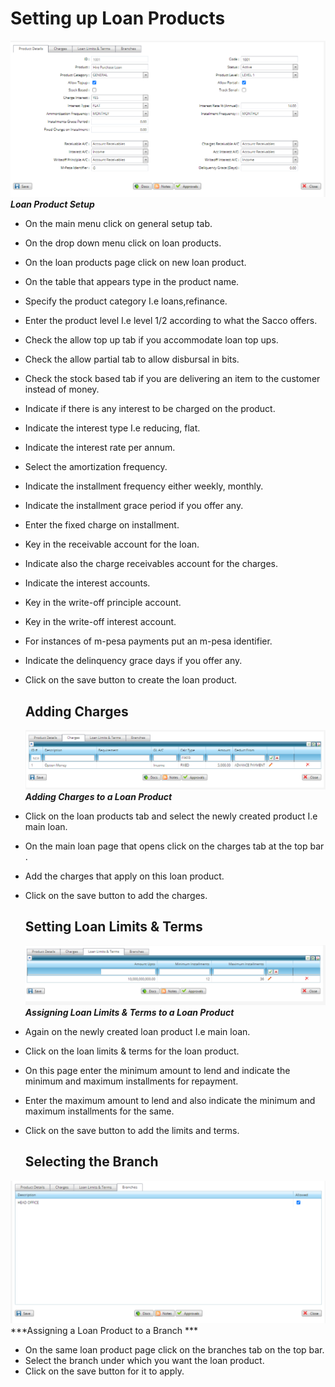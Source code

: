 # Setting up Loan Products #
![How to setup a loan product on mfiexpert system](./images/Loan_Products.png "Loan Product Setup")
***Loan Product Setup***

- On the main menu click on general setup tab.
- On the drop down menu click on loan products.
- On the loan products page click on new loan product.
- On the table that appears type in the product name.
- Specify the product category I.e loans,refinance.
- Enter the product level I.e level 1/2 according to what the Sacco offers.
- Check the allow top up tab if you accommodate loan top ups.
- Check the allow partial tab to allow disbursal in bits.
- Check the stock based tab if you are delivering an item to the customer instead of money.
- Indicate if there is any interest to be charged on the product.
- Indicate the interest type I.e reducing, flat.
- Indicate the interest rate per annum.
- Select the amortization frequency.
- Indicate the installment frequency either weekly, monthly.
- Indicate the installment grace period if you offer any.
- Enter the fixed charge on installment.
- Key in the receivable account for the loan.
- Indicate also the charge receivables account for the charges.
- Indicate the interest accounts.
- Key in the write-off principle account.
- Key in the write-off interest account.
- For instances of m-pesa payments put an m-pesa identifier.
- Indicate the delinquency grace days if you offer any.
- Click on the save button to create the loan product. 

   ## Adding Charges ##
   ![How to assign charges to a loan product on mfiexpert system](./images/Assigning_Charges.png "Assigning Charges to a loan product")
***Adding Charges to a Loan Product***


- Click on the loan products tab and select the newly created product I.e main loan.
- On the main loan page that opens click on the charges tab at the top bar .
- Add the charges that apply on this loan product.
- Click on the save button to add the charges.
  
  ## Setting Loan Limits & Terms ##
  ![How to assign loan limits & Terms to a loan product](./images/Assigning_Loan_Limits_&_Terms.png "Assigning Loan Limits & Terms")
***Assigning Loan Limits & Terms to a Loan Product***

- Again on the newly created loan product I.e main loan. 
- Click on the loan limits & terms for the loan product.
- On this page enter the minimum amount to lend and indicate the minimum and maximum installments for repayment.
- Enter the maximum amount to lend and also indicate the minimum and maximum installments for the same.
- Click on the save button to add the limits and terms.
  ## Selecting the Branch ## 
![How to assign a loan product to a branch on the mfiexpert system](./images/Assigning_Loan_product_to_Branches.png "Assigning Branches")
***Assigning a Loan Product to a Branch ***


- On the same loan product page click on the branches tab on the top bar.
- Select the branch under which you want the loan product.
- Click on the save button for it to apply.
